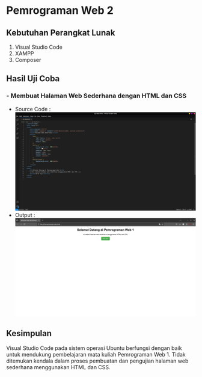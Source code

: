 # Pemrograman Web 2
## Kebutuhan Perangkat Lunak
1. Visual Studio Code
2. XAMPP
3. Composer

## Hasil Uji Coba
### - Membuat Halaman Web Sederhana dengan HTML dan CSS
- Source Code :
  ![Source](../matkul/img/Pemrograman%20Web%201/src.png)
- Output :
  ![Source](../matkul/img/Pemrograman%20Web%201/out.png)


## Kesimpulan
Visual Studio Code pada sistem operasi Ubuntu berfungsi dengan baik untuk mendukung pembelajaran mata kuliah Pemrograman Web 1. Tidak ditemukan kendala dalam proses pembuatan dan pengujian halaman web sederhana menggunakan HTML dan CSS.